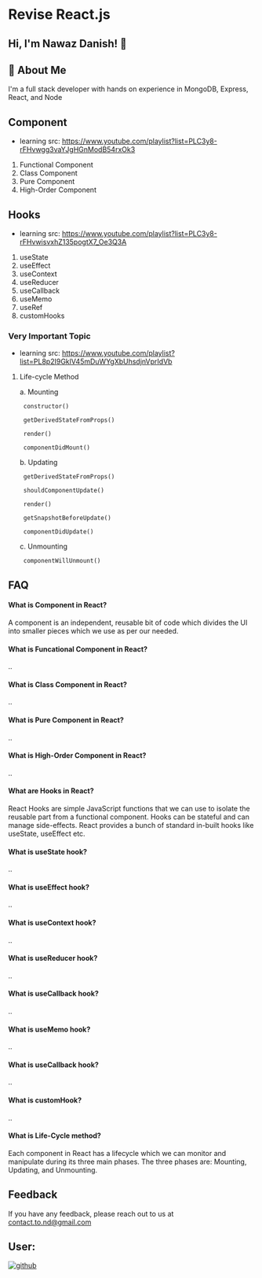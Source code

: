 # Revise React.js

## Hi, I'm Nawaz Danish! 👋

## 🚀 About Me
I'm a full stack developer with hands on experience in MongoDB, Express, React, and Node

## Component
- learning src: https://www.youtube.com/playlist?list=PLC3y8-rFHvwgg3vaYJgHGnModB54rxOk3
1. Functional Component
2. Class Component
3. Pure Component
4. High-Order Component


## Hooks
- learning src: https://www.youtube.com/playlist?list=PLC3y8-rFHvwisvxhZ135pogtX7_Oe3Q3A
1. useState
2. useEffect
3. useContext
4. useReducer
5. useCallback
6. useMemo
7. useRef
8. customHooks

### Very Important Topic
- learning src: https://www.youtube.com/playlist?list=PL8p2I9GklV45mDuWYgXbUhsdjnVprIdVb
1. Life-cycle Method

    a. Mounting

        constructor()

        getDerivedStateFromProps()

        render()

        componentDidMount()

    b. Updating
    
        getDerivedStateFromProps()

        shouldComponentUpdate()

        render()

        getSnapshotBeforeUpdate()

        componentDidUpdate()

    c. Unmounting

        componentWillUnmount()


## FAQ

#### What is Component in React?
A component is an independent, reusable bit of code which divides the UI into smaller pieces which we use as per our needed.

#### What is Funcational Component in React?
..

#### What is Class Component in React?
..

#### What is Pure Component in React?
..

#### What is High-Order Component in React?
..
#### What are Hooks in React?
React Hooks are simple JavaScript functions that we can use to isolate the reusable part from a functional component. Hooks can be stateful and can manage side-effects. React provides a bunch of standard in-built hooks like useState, useEffect etc.

#### What is useState hook?
..

#### What is useEffect hook?
..

#### What is useContext hook?
..

#### What is useReducer hook?
..

#### What is useCallback hook?
..

#### What is useMemo hook?
..
#### What is useCallback hook?
..

#### What is customHook?
..
#### What is Life-Cycle method?

Each component in React has a lifecycle which we can monitor and manipulate during its three main phases. The three phases are: Mounting, Updating, and Unmounting.


## Feedback

If you have any feedback, please reach out to us at contact.to.nd@gmail.com


##  User:

[![github](https://img.shields.io/badge/nawazdanish1996-000?style=for-the-badge&logo=github&logoColor=white)](https://github.com/nawazdanish1996)
